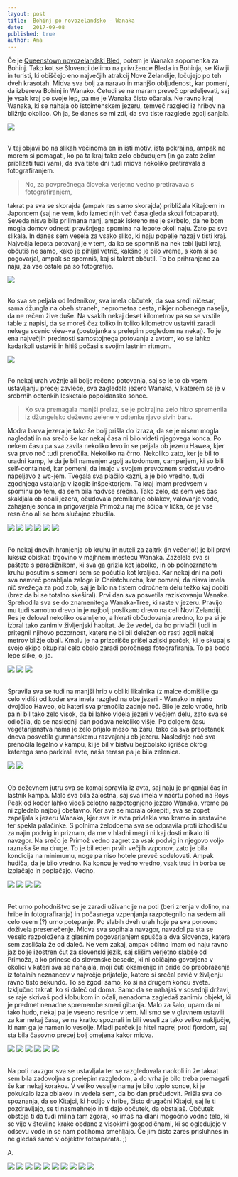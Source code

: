 ```yaml
---
layout: post
title:  Bohinj po novozelandsko - Wanaka
date:   2017-09-08
published: true
author: Ana
---
```


<p class="intro"><span class="dropcap">Č</span>e je <a href="{{ '/blog/queenstown' | relative_url }}">Queenstown novozelandski Bled</a>, potem je Wanaka sopomenka za Bohinj. Tako kot se Slovenci delimo na privržence Bleda in Bohinja, se Kiwiji in turisti, ki obiščejo eno največjih atrakcij Nove Zelandije, ločujejo po teh dveh krasotah. Midva sva bolj za naravo in manjšo obljudenost, kar pomeni, da izbereva Bohinj in Wanako. Četudi se ne maram preveč opredeljevati, saj je vsak kraj po svoje lep, pa me je Wanaka čisto očarala. Ne ravno kraj Wanaka, ki se nahaja ob istoimenskem jezeru, temveč razgled iz hribov na bližnjo okolico. Oh ja, še danes se mi zdi, da sva tiste razglede zgolj sanjala.</p>

<div class="photoset-grid" data-layout="1"> 
    <img src="{{ '/assets/images/32wanaka/01a.jpg' | relative_url }}" data-title="Eden najinih najljubših razgledov na Novi Zelandiji." data-lightbox="gr1">
</div><br/>

V tej objavi bo na slikah večinoma en in isti motiv, ista pokrajina, ampak ne morem si pomagati, ko pa ta kraj tako zelo občudujem (in ga zato želim približati tudi vam), da sva tiste dni tudi midva nekoliko pretiravala s fotografiranjem. 

<blockquote>No, za povprečnega človeka verjetno vedno pretiravava s fotografiranjem,</blockquote>

takrat pa sva se skorajda (ampak res samo skorajda) približala Kitajcem in Japoncem (saj ne vem, kdo izmed njih več časa gleda skozi fotoaparat). Seveda nisva bila prilimana nanj, ampak iskreno me je skrbelo, da ne bom mogla domov odnesti pravšnjega spomina na lepote okoli naju. Zato pa sva slikala. In danes sem vesela za vsako sliko, ki naju popelje nazaj v tisti kraj. Največja lepota potovanj je v tem, da ko se spomniš na nek tebi ljubi kraj, občutiš ne samo, kako je pihljal vetrič, kakšno je bilo vreme, s kom si se pogovarjal, ampak se spomniš, kaj si takrat občutil. To bo prihranjeno za naju, za vse ostale pa so fotografije.

<div class="photoset-grid" data-layout="1"> 
   <img src="{{ '/assets/images/32wanaka/06.jpg' | relative_url }}" data-title="Postanek za nočitev ob jezeru Hawea s čudovitim sončnim zahodom." data-lightbox="gr1">
</div><br/>

Ko sva se peljala od ledenikov, sva imela občutek, da sva sredi ničesar, sama džungla na obeh straneh, neprometna cesta, nikjer nobenega naselja, da ne rečem žive duše. Na vsakih nekaj deset kilometrov pa so se vrstile table z napisi, da se moreš čez toliko in toliko kilometrov ustaviti zaradi nekega scenic view-va (postojanka s prelepim pogledom na nekaj). To je ena največjih prednosti samostojnega potovanja z avtom, ko se lahko kadarkoli ustaviš in hitiš počasi s svojim lastnim ritmom. 

<div class="photoset-grid" data-layout="1"> 
   <img src="{{ '/assets/images/32wanaka/33.jpg' | relative_url }}" data-title="Zemljevid najine poti od ledenikov do Wanake." data-lightbox="gr1">
</div><br/>

Po nekaj urah vožnje ali bolje rečeno potovanja, saj se le to ob vsem ustavljanju precej zavleče, sva zagledala jezero Wanaka, v katerem se je v srebrnih odtenkih lesketalo popoldansko sonce. 

<blockquote>Ko sva premagala manjši prelaz, se je pokrajina zelo hitro spremenila iz džungelsko deževno zelene v odtenke rjavo sivih barv.</blockquote> 

Modra barva jezera je tako še bolj prišla do izraza, da se je nisem mogla nagledati in na srečo še kar nekaj časa ni bilo videti njegovega konca. Po nekem času pa sva zavila nekoliko levo in se peljala ob jezeru Hawea, kjer sva prvo noč tudi prenočila. Nekoliko na črno. Nekoliko zato, ker je bil to uradni kamp, le da je bil namenjen zgolj avtodomom, camperjem, ki so bili self-contained, kar pomeni, da imajo v svojem prevoznem sredstvu vodno napeljavo z wc-jem. Tvegala sva plačilo kazni, a je bilo vredno, tudi zgodnjega vstajanja v izogib inšpektorjem. Ta kraj imam predvsem v spominu po tem, da sem bila nadvse srečna. Tako zelo, da sem ves čas skakljala ob obali jezera, očudovala premikanje oblakov, valovanje vode, zahajanje sonca in prigovarjala Primožu naj me ščipa v lička, če je vse resnično ali se bom slučajno zbudila.

<div class="photoset-grid" data-layout="312"> 
   <img src="{{ '/assets/images/32wanaka/01aa.jpg' | relative_url }}" data-title="" data-lightbox="gr1">
   <img src="{{ '/assets/images/32wanaka/02.jpg' | relative_url }}" data-title="Jezero Hawea ob katerem sva kampirala." data-lightbox="gr1">
   <img src="{{ '/assets/images/32wanaka/03.jpg' | relative_url }}" data-title="" data-lightbox="gr1">
   <img src="{{ '/assets/images/32wanaka/04.jpg' | relative_url }}" data-title="Tako zelo vesela ..." data-lightbox="gr1">
   <img src="{{ '/assets/images/32wanaka/05.jpg' | relative_url }}" data-title="Zanimivi oblaki v zahajajočem soncu." data-lightbox="gr1">
   <img src="{{ '/assets/images/32wanaka/07.jpg' | relative_url }}" data-title="" data-lightbox="gr1">
</div><br/>

Po nekaj dnevih hranjenja ob kruhu in nuteli za zajtrk (in večerjo!) je bil pravi luksuz obiskati trgovino v majhnem mestecu Wanaka. Zaželela sva si paštete s paradižnikom, ki sva ga grizla kot jabolko, in ob polnozrnatem kruhu posutim s semeni sem se počutila kot kraljica. Kar nekaj dni na poti sva namreč porabljala zaloge iz Christchurcha, kar pomeni, da nisva imela nič svežega za pod zob, saj je bilo na tistem odročnem delu težko kaj dobiti (brez da bi se totalno skeširal). Prvi dan sva posvetila raziskovanju Wanake. Sprehodila sva se do znamenitega Wanaka-Tree, ki raste v jezeru. Pravijo mu tudi samotno drevo in je najbolj poslikano drevo na celi Novi Zelandiji. Res je deloval nekoliko osamljeno, a hkrati občudovanja vredno, ko pa si je izbral tako zanimiv življenjski habitat. Je že vedel, da bo privlačil ljudi in pritegnil njihovo pozornost, katere ne bi bil deležen ob rasti zgolj nekaj metrov bližje obali. Kmalu je na prizorišče prišel azijski parček, ki je skupaj s svojo ekipo okupiral celo obalo zaradi poročnega fotografiranja. To pa bodo lepe slike, o, ja.

<div class="photoset-grid" data-layout="12">
   <img src="{{ '/assets/images/32wanaka/08.jpg' | relative_url }}" data-title="Jutro ob jezeru Wanaka." data-lightbox="gr1"> 
   <img src="{{ '/assets/images/32wanaka/09.jpg' | relative_url }}" data-title="Wanaka-Tree rastoč v jezeru je najbolj fotografirano drevo na Novi Zelandiji." data-lightbox="gr1">
   <img src="{{ '/assets/images/32wanaka/10.jpg' | relative_url }}" data-title="Sem se hotla tut js slikat ob drevesu ali kako se prikrasti in zapozirati na poročnih fotografijah Azijcev. :P" data-lightbox="gr1">
</div><br/>

Spravila sva se tudi na manjši hrib v obliki likalnika (z malce domišlije ga celo vidiš) od koder sva imela razgled na obe jezeri - Wanako in njeno dvojčico Haweo, ob kateri sva prenočila zadnjo noč. Bilo je zelo vroče, hrib pa ni bil tako zelo visok, da bi lahko videla jezeri v večjem delu, zato sva se odločila, da se naslednji dan podava nekoliko višje. Po dolgem času vegetarijanstva nama je zelo prijalo meso na žaru, tako da sva preostanek dneva posvetila gurmanskemu razvajanju ob jezeru. Naslednjo noč sva prenočila legalno v kampu, ki je bil v bistvu bejzbolsko igrišče okrog katerega smo parkirali avte, naša terasa pa je bila zelenica.

<div class="photoset-grid" data-layout="2"> 
   <img src="{{ '/assets/images/32wanaka/11.jpg' | relative_url }}" data-title="Primož - žar mojster." data-lightbox="gr1">
   <img src="{{ '/assets/images/32wanaka/12.jpg' | relative_url }}" data-title="Mogoče zgleda tale teletina nekoliko zažgana, ampak boljšega kosila na poti ne moreš imeti! :)" data-lightbox="gr1">
</div><br/>

Ob deževnem jutru sva se komaj spravila iz avta, saj naju je priganjal čas in lastnik kampa. Malo sva bila žalostna, saj sva imela v načrtu pohod na Roys Peak od koder lahko videš celotno razpotegnjeno jezero Wanaka, vreme pa ni zgledalo najbolj obetavno. Ker sva se morala okrepiti, sva se zopet zapeljala k jezeru Wanaka, kjer sva iz avta privlekla vso kramo in sestavine ter spekla palačinke. S polnima želodcema sva se odpravila proti izhodišču za najin podvig in priznam, da me v hladni megli ni kaj dosti mikalo iti navzgor. Na srečo je Primož vedno zagret za vsak podvig in njegovo voljo raznaša še na druge. To je bil eden prvih večjih vzponov, zato je bila kondicija na minimumu, noge pa niso hotele preveč sodelovati. Ampak hudiča, da je bilo vredno. Na koncu je vedno vredno, vsak trud in borba se izplačajo in poplačajo. Vedno.

<div class="photoset-grid" data-layout="31">
   <img src="{{ '/assets/images/32wanaka/13.jpg' | relative_url }}" data-title="Za zajtrk pa palačinke. :)" data-lightbox="gr1">
   <img src="{{ '/assets/images/32wanaka/14.jpg' | relative_url }}" data-title="Spekla sva si jih ob jezeru na igrišču za otroke, kjer so mimoidoči vihali nosove ob slastnih vonjavah." data-lightbox="gr1">
   <img src="{{ '/assets/images/32wanaka/16.jpg' | relative_url }}" data-title="Na poti na Roys Peak." data-lightbox="gr1">
   <img src="{{ '/assets/images/32wanaka/15.jpg' | relative_url }}" data-title="Šla sva v hribe in sonce je prepodilo jutranjo meglo." data-lightbox="gr1">
 </div><br/>
   
Pet urno pohodništvo se je zaradi uživancije na poti (beri zrenja v dolino, na hribe in fotografiranja) in počasnega vzpenjanja razpotegnilo na sedem ali celo osem (?) urno potepanje. Po slabih dveh urah hoje pa sva ponovno doživela presenečenje. Midva sva sopihala navzgor, navzdol pa sta se veselo razpoložena z glasnim pogovarjanjem spuščala dva Slovenca, katera sem zaslišala že od daleč. Ne vem zakaj, ampak očitno imam od naju ravno jaz bolje izostren čut za slovenski jezik, saj slišim verjetno slabše od Primoža, a ko prinese do slovenske besede, ki ni običajno govorjena v okolici v kateri sva se nahajala, moji čuti okamenijo in pride do preobrazenja iz totalnih neznancev v največje prijatelje, katere si srečal prvič v življenju ravno tisto sekundo. To se zgodi samo, ko si na drugem koncu sveta. Izključno takrat, ko si daleč od doma. Samo da se nahajaš v sosednji državi, se raje skrivaš pod klobukom in očali, nenadoma zagledaš zanimiv objekt, ki je predmet nenadne spremembe smeri gibanja. Malo za šalo, upam da ni tako hudo, nekaj pa je vseeno resnice v tem. Mi smo se v glavnem ustavili za kar nekaj časa, se na kratko spoznali in bili veseli za tako veliko naključje, ki nam ga je namenilo vesolje. Mladi parček je hitel naprej proti fjordom, saj sta bila časovno precej bolj omejena kakor midva. 

<div class="photoset-grid" data-layout="231">
   <img src="{{ '/assets/images/32wanaka/17.jpg' | relative_url }}" data-title="Ta čudovita pohodniška 'moda' ali ogromno veliko korakov je še do vrha." data-lightbox="gr1">
   <img src="{{ '/assets/images/32wanaka/18.jpg' | relative_url }}" data-title="Prvi pogledi na jezero." data-lightbox="gr1">
   <img src="{{ '/assets/images/32wanaka/19.jpg' | relative_url }}" data-title="Pogled na mestece Wanaka na desni strani slike." data-lightbox="gr1">
   <img src="{{ '/assets/images/32wanaka/20.jpg' | relative_url }}" data-title="Tja navzgor ..." data-lightbox="gr1">
   <img src="{{ '/assets/images/32wanaka/22.jpg' | relative_url }}" data-title="" data-lightbox="gr1">
   <img src="{{ '/assets/images/32wanaka/21.jpg' | relative_url }}" data-title="" data-lightbox="gr1">
</div><br/>

Na poti navzgor sva se ustavljala ter se razgledovala naokoli in že takrat sem bila zadovoljna s prelepim razgledom, a do vrha je bilo treba premagati še kar nekaj korakov. V veliko veselje nama je bilo toplo sonce, ki je pokukalo izza oblakov in vedela sem, da bo dan prečudovit. Prišla sva do spoznanja, da so Kitajci, ki hodijo v hribe, čisto drugačni Kitajci, saj le ti pozdravljajo, se ti nasmehnejo in ti dajo občutek, da obstajaš. Občutek obstoja ti da tudi milina tam zgoraj, ko imaš na dlani mogočno vodno telo, ki se vije v številne krake obdane z visokimi gospodičnami, ki se ogledujejo v odsevu vode in se nam potihoma smehljajo. Če jim čisto zares prisluhneš in ne gledaš samo v objektiv fotoaparata. ;)

A.

<div class="photoset-grid" data-layout="213121">
   <img src="{{ '/assets/images/32wanaka/23.jpg' | relative_url }}" data-title="Še ne na vrhu, pa je že noro lepo." data-lightbox="gr1">
   <img src="{{ '/assets/images/32wanaka/24.jpg' | relative_url }}" data-title="" data-lightbox="gr1">
   <img src="{{ '/assets/images/32wanaka/25.jpg' | relative_url }}" data-title="" data-lightbox="gr1">
   <img src="{{ '/assets/images/32wanaka/26.jpg' | relative_url }}" data-title="" data-lightbox="gr1">
   <img src="{{ '/assets/images/32wanaka/27.jpg' | relative_url }}" data-title="" data-lightbox="gr1">
   <img src="{{ '/assets/images/32wanaka/28.jpg' | relative_url }}" data-title="Jaz mislim, da je bil v prejšnjem življenju pastirček, vsakič, ko jih je zagledal, je tekal za njimi." data-lightbox="gr1">
   <img src="{{ '/assets/images/32wanaka/29.jpg' | relative_url }}" data-title="Vem, da sem to že rekla, ampak, kaj nimajo res najlepše razglede v lasti tele novozelandske ovčice?" data-lightbox="gr1">
   <img src="{{ '/assets/images/32wanaka/30.jpg' | relative_url }}" data-title="" data-lightbox="gr1">
   <img src="{{ '/assets/images/32wanaka/31.jpg' | relative_url }}" data-title="Midva. Moja skala, najlepši spomini." data-lightbox="gr1">
   <img src="{{ '/assets/images/32wanaka/32.jpg' | relative_url }}" data-title="Se vidimo še kdaj, Wanaka! :*" data-lightbox="gr1">
</div><br/>


